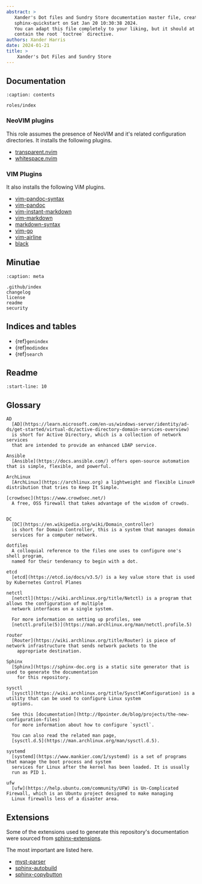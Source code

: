 ```yaml
---
abstract: >
   Xander's Dot files and Sundry Store documentation master file, created by
   sphinx-quickstart on Sat Jan 20 10:30:38 2024.
   You can adapt this file completely to your liking, but it should at least
   contain the root `toctree` directive.
authors: Xander Harris
date: 2024-01-21
title: >
    Xander's Dot Files and Sundry Store
---
```


## Documentation

```{toctree}
:caption: contents

roles/index
```

### NeoVIM plugins

This role assumes the presence of NeoVIM and it's related configuration
directories. It installs the following plugins.

- [transparent.nvim](https://github.com/xiyaowong/transparent.nvim)
- [whitespace.nvim](https://github.com/nvim-zh/whitespace.nvim)

### VIM Plugins

It also installs the following ViM plugins.

- [vim-pandoc-syntax](https://vimawesome.com/plugin/vim-pandoc-syntax-shouldve-said-no)
- [vim-pandoc](https://vimawesome.com/plugin/vim-pandoc)
- [vim-instant-markdown](https://vimawesome.com/plugin/instant-markdown-vim)
- [vim-markdown](https://vimawesome.com/plugin/vim-markdown-enchanted)
- [markdown-syntax](https://vimawesome.com/plugin/markdown-syntax)
- [vim-go](https://vimawesome.com/plugin/vim-go-sparks-fly)
- [vim-airline](https://vimawesome.com/plugin/vim-airline)
- [black](https://vimawesome.com/plugin/black)

## Minutiae

```{toctree}
:caption: meta

.github/index
changelog
license
readme
security
```

## Indices and tables

- {ref}`genindex`
- {ref}`modindex`
- {ref}`search`

## Readme

```{include} readme.md
:start-line: 10
```

## Glossary

```{glossary}
AD
  [AD](https://learn.microsoft.com/en-us/windows-server/identity/ad-ds/get-started/virtual-dc/active-directory-domain-services-overview)
  is short for Active Directory, which is a collection of network services
  that are intended to provide an enhanced LDAP service.

Ansible
  [Ansible](https://docs.ansible.com/) offers open-source automation that is simple, flexible, and powerful.

ArchLinux
  [ArchLinux](https://archlinux.org) a lightweight and flexible Linux® distribution that tries to Keep It Simple.

[crowdsec](https://www.crowdsec.net/)
  A free, OSS firewall that takes advantage of the wisdom of crowds.


DC
  [DC](https://en.wikipedia.org/wiki/Domain_controller)
  is short for Domain Controller, this is a system that manages domain
  services for a computer network.

dotfiles
  A colloquial reference to the files one uses to configure one's shell program,
  named for their tendenancy to begin with a dot.

etcd
  [etcd](https://etcd.io/docs/v3.5/) is a key value store that is used by Kubernetes Control Planes

netctl
  [netctl](https://wiki.archlinux.org/title/Netctl) is a program that allows the configuration of multiple
  network interfaces on a single system.

  For more information on setting up profiles, see
  [netctl.profile(5)](https://man.archlinux.org/man/netctl.profile.5)

router
  [Router](https://wiki.archlinux.org/title/Router) is piece of network infrastructure that sends network packets to the
    appropriate destination.

Sphinx
  [Sphinx](https://sphinx-doc.org is a static site generator that is used to generate the documentation
    for this repository.

sysctl
  [sysctl](https://wiki.archlinux.org/title/Sysctl#Configuration) is a utility that can be used to configure Linux system
  options.

  See this [documentation](http://0pointer.de/blog/projects/the-new-configuration-files)
  for more information about how to configure `sysctl`.

  You can also read the related man page,
  [sysctl.d.5](https://man.archlinux.org/man/sysctl.d.5).

systemd
  [systemd](https://www.mankier.com/1/systemd) is a set of programs that manage the boot process and system
  services for Linux after the kernel has been loaded. It is usually
  run as PID 1.

ufw
  [ufw](https://help.ubuntu.com/community/UFW) is Un-Complicated Firewall, which is an Ubuntu project designed to make managing
  Linux firewalls less of a disaster area.
```

## Extensions

Some of the extensions used to generate this repository's documentation
were sourced from [sphinx-extensions](https://sphinx-extensions.readthedocs.io/en/latest/).

The most important are listed here.

- [myst-parser](https://github.com/ExecutableBookProject/MyST-Parser)
- [sphinx-autobuild](https://github.com/sphinx-doc/sphinx-autobuild)
- [sphinx-copybutton](https://sphinx-extensions.readthedocs.io/en/latest/sphinx-copybutton.html)
